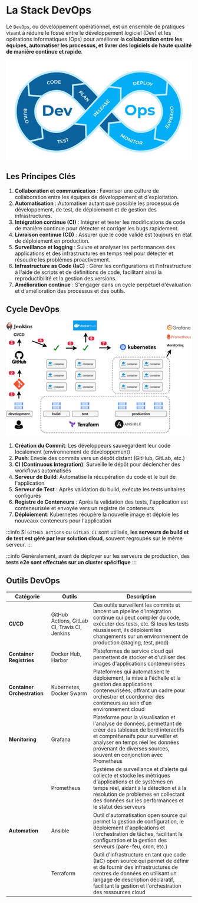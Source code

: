 # La Stack DevOps

Le `DevOps`, ou développement opérationnel, est un ensemble de pratiques visant à réduire le fossé entre le développement logiciel (Dev) et les opérations informatiques (Ops) pour améliorer **la collaboration entre les équipes, automatiser les processus, et livrer des logiciels de haute qualité de manière continue et rapide**.

![devops](/learning/stack-devops/cycle-devops.png)

## Les Principes Clés

1. **Collaboration et communication** : Favoriser une culture de collaboration entre les équipes de développement et d'exploitation.
2. **Automatisation** : Automatiser autant que possible les processus de développement, de test, de déploiement et de gestion des infrastructures.
3. **Intégration continue (CI)** : Intégrer et tester les modifications de code de manière continue pour détecter et corriger les bugs rapidement.
4. **Livraison continue (CD)** : Assurer que le code validé est toujours en état de déploiement en production.
5. **Surveillance et logging** : Suivre et analyser les performances des applications et des infrastructures en temps réel pour détecter et résoudre les problèmes proactivement.
6. **Infrastructure as Code (IaC)** : Gérer les configurations et l'infrastructure à l'aide de scripts et de définitions de code, facilitant ainsi la reproductibilité et la gestion des versions.
7. **Amélioration continue** : S'engager dans un cycle perpétuel d'évaluation et d'amélioration des processus et des outils.

## Cycle DevOps

![stack-devops](/learning/stack-devops/stack-devops.svg)

1. **Création du Commit**: Les développeurs sauvegardent leur code localement (environnement de développement)
2. **Push**: Envoie des commits vers un dépôt distant (GitHub, GitLab, etc.)
3. **CI (Continuous Integration)**: Surveille le dépôt pour déclencher des workflows automatisés
4. **Serveur de Build**:  Automatise la récupération du code et le buil de l'application
5. **Serveur de Test** : Après validation du build, exécute les tests unitaires configurés 
6. **Registre de Conteneurs** :  Après la validation des tests, l'application est conteneurisée et envoyée vers un registre de conteneurs
7. **Déploiement**: Kubernetes récupère la nouvelle image et déploie les nouveaux conteneurs pour l'application

:::info
Si `GitHub Actions` ou `GitLab CI` sont utilisés, **les serveurs de build et de test est géré par leur solution cloud**, souvent regroupés sur le même serveur.
:::

:::info
Généralement, avant de déployer sur les serveurs de production, des **tests e2e sont effectués sur un cluster spécifique**
:::

## Outils DevOps

| Catégorie             | Outils                            | Description |
|-----------------------|-----------------------------------|-------------|
| **CI/CD** | GitHub Actions, GitLab CI, Travis CI, Jenkins | Ces outils surveillent les commits et lancent un pipeline d'intégration continue qui peut compiler du code, exécuter des tests, etc. Si tous les tests réussissent, ils déploient les changements sur un environnement de production (staging, test, prod) |
| **Container Registries** | Docker Hub, Harbor | Plateformes de service cloud qui permettent de stocker et d'utiliser des images d'applications conteneurisées |
| **Container Orchestration** | Kubernetes, Docker Swarm | Plateformes qui automatisent le déploiement, la mise à l'échelle et la gestion des applications conteneurisées, offrant un cadre pour orchestrer et coordonner des conteneurs au sein d'un environnement cloud |
| **Monitoring** | Grafana | Plateforme pour la visualisation et l'analyse de données, permettant de créer des tableaux de bord interactifs et compréhensifs pour surveiller et analyser en temps réel les données provenant de diverses sources, souvent en conjonction avec Prometheus |
| | Prometheus | Système de surveillance et d'alerte qui collecte et stocke les métriques d'applications et de systèmes en temps réel, aidant à la détection et à la résolution de problèmes en collectant des données sur les performances et le statut des serveurs |
| **Automation** | Ansible | Outil d'automatisation open source qui permet la gestion de configuration, le déploiement d'applications et l'orchestration de tâches, facilitant la configuration et la gestion des serveurs (pare-feu, cron, etc.) |
| | Terraform | Outil d'infrastructure en tant que code (IaC) open source qui permet de définir et de fournir des infrastructures de centres de données en utilisant un langage de description déclaratif, facilitant la gestion et l'orchestration des ressources cloud |